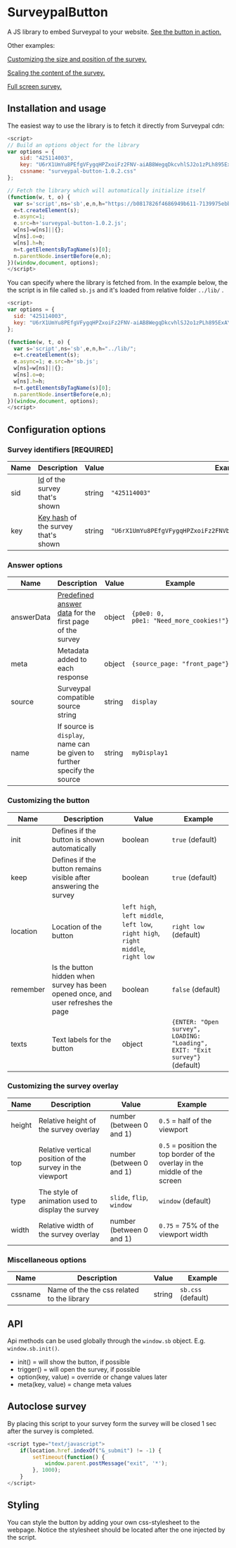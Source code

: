# SurveypalButton

A JS library to embed Surveypal to your website. [See the button in action.](http://surveypal.github.io/SurveypalButton/)

Other examples: 

[Customizing the size and position of the survey.](http://surveypal.github.io/SurveypalButton/size_and_top_example.html)

[Scaling the content of the survey.](http://surveypal.github.io/SurveypalButton/scale_example.html)

[Full screen survey.](http://surveypal.github.io/SurveypalButton/full_screen_example.html)


## Installation and usage

The easiest way to use the library is to fetch it directly from Surveypal cdn:
```javascript
<script>
// Build an options object for the library
var options = {
	sid: "425114003",
	key: "U6rX1UmYu8PEfgVFygqHPZxoiFz2FNV-aiAB8WegqDkcvhlSJ2o1zPLh895ExAYE",
	cssname: "surveypal-button-1.0.2.css"
};

// Fetch the library which will automatically initialize itself
(function(w, t, o) {
  var s='script',ns='sb',e,n,h="https://b0817826f4686949b611-7139975ebb420828147d923433383bf8.ssl.cf3.rackcdn.com/";
  e=t.createElement(s);
  e.async=1; 
  e.src=h+'surveypal-button-1.0.2.js'; 
  w[ns]=w[ns]||{};
  w[ns].o=o;
  w[ns].h=h;
  n=t.getElementsByTagName(s)[0];
  n.parentNode.insertBefore(e,n);
})(window,document, options);
</script>
```

You can specify where the library is fetched from. In the example below, the the script is in file called `sb.js` and it's loaded from relative folder `../lib/` .

```javascript
<script>
var options = {
  sid: "425114003",
  key: "U6rX1UmYu8PEfgVFygqHPZxoiFz2FNV-aiAB8WegqDkcvhlSJ2o1zPLh895ExAYE"
};

(function(w, t, o) {
  var s='script',ns='sb',e,n,h="../lib/"; 
  e=t.createElement(s);
  e.async=1; e.src=h+'sb.js'; 
  w[ns]=w[ns]||{};
  w[ns].o=o;
  w[ns].h=h;
  n=t.getElementsByTagName(s)[0];
  n.parentNode.insertBefore(e,n);
})(window,document, options);
</script>
```

## Configuration options

### Survey identifiers [REQUIRED]

| Name | Description | Value | Example |
| --- | --- | --- | --- |
| sid | [Id](http://surveypal.github.io/SurveypalButton/key_and_id_instructions.html) of the survey that's shown | string | `"425114003"` |
| key | [Key hash](http://surveypal.github.io/SurveypalButton/key_and_id_instructions.html) of the survey that's shown | string | `"U6rX1UmYu8PEfgVFygqHPZxoiFz2FNVbaiAB8WegqDkcvhlSJ2o1zPLh895ExAYE"` |

### Answer options

| Name | Description | Value | Example |
| --- | --- | --- | --- |
| answerData | [Predefined answer data](http://surveypal.github.io/SurveypalButton/answerData-instructions.html) for the first page of the survey | object | <code>{p0e0:&nbsp;0, p0e1:&nbsp;"Need_more_cookies!"}</code> |
| meta | Metadata added to each response | object | <code>{source_page:&nbsp;"front_page"}</code> |
| source | Surveypal compatible source string | string | `display` |
| name | If source is `display`, name can be given to further specify the source | string | `myDisplay1` |

### Customizing the button

| Name | Description | Value | Example |
| --- | --- | --- | --- |
| init | Defines if the button is shown automatically | boolean | `true` (default) |
| keep | Defines if the button remains visible after answering the survey | boolean | `true` (default) |
| location | Location of the button | `left high`, `left middle`, `left low`, `right high`, `right middle`, `right low` | `right low` (default) |
| remember | Is the button hidden when survey has been opened once, and user refreshes the page | boolean | `false` (default) |
| texts | Text labels for the button | object | `{ENTER: "Open survey", LOADING: "Loading", EXIT: "Exit survey"}`(default) |
  
### Customizing the survey overlay

| Name | Description | Value | Example |
| --- | --- | --- | --- |
| height | Relative height of the survey overlay | number (between 0 and 1) | `0.5` = half of the viewport |
| top | Relative vertical position of the survey in the viewport | number (between 0 and 1) | `0.5` = position the top border of the overlay in the middle of the screen |
| type | The style of animation used to display the survey | `slide`, `flip`, `window` | `window` (default) |
| width | Relative width of the survey overlay | number (between 0 and 1) | `0.75` = 75% of the viewport width |

### Miscellaneous options

| Name | Description | Value | Example |
| --- | --- | --- | --- |
| cssname | Name of the the css related to the library | string | `sb.css` (default) |

## API

Api methods can be used globally through the `window.sb` object. E.g. `window.sb.init()`.

* init() = will show the button, if possible
* trigger() = will open the survey, if possible
* option(key, value) = override or change values later
* meta(key, value) = change meta values

## Autoclose survey

By placing this script to your survey form the survey will be closed 1 sec after the survey is completed.

```javascript
<script type="text/javascript">
	if(location.href.indexOf("&_submit") != -1) {
		setTimeout(function() {
			window.parent.postMessage("exit", '*');
		}, 1000);
	}
</script>
```

## Styling

You can style the button by adding your own css-stylesheet to the webpage. Notice the stylesheet should be located after the one injected by the script.